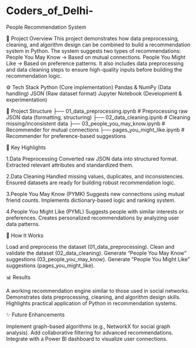 # Coders_of_Delhi-
People Recommendation System

📌 Project Overview
This project demonstrates how data preprocessing, cleaning, and algorithm design can be combined to build a recommendation system in Python. The system suggests two types of recommendations:
People You May Know → Based on mutual connections.
People You Might Like → Based on preference patterns.
It also includes data preprocessing and data cleaning steps to ensure high-quality inputs before building the recommendation logic.

⚙️ Tech Stack
Python (Core implementation)
Pandas & NumPy (Data handling)
JSON (Raw dataset format)
Jupyter Notebook (Development & experimentation)

📂 Project Structure
├── 01_data_preprocessing.ipynb   # Preprocessing raw JSON data (formatting, structuring)
├── 02_data_cleaning.ipynb        # Cleaning missing/inconsistent data
├── 03_people_you_may_know.ipynb  # Recommender for mutual connections
├── pages_you_might_like.ipynb    # Recommender for preference-based suggestions

🔑 Key Highlights

1.Data Preprocessing
Converted raw JSON data into structured format.
Extracted relevant attributes and standardized them.

2.Data Cleaning
Handled missing values, duplicates, and inconsistencies.
Ensured datasets are ready for building robust recommendation logic.

3.People You May Know (PYMK)
Suggests new connections using mutual friend counts.
Implements dictionary-based logic and ranking system.

4.People You Might Like (PYML)
Suggests people with similar interests or preferences.
Creates personalized recommendations by analyzing user data patterns.

🚀 How It Works

Load and preprocess the dataset (01_data_preprocessing).
Clean and validate the dataset (02_data_cleaning).
Generate “People You May Know” suggestions (03_people_you_may_know).
Generate “People You Might Like” suggestions (pages_you_might_like).

📊 Results

A working recommendation engine similar to those used in social networks.
Demonstrates data preprocessing, cleaning, and algorithm design skills.
Highlights practical application of Python in recommendation systems.

✨ Future Enhancements

Implement graph-based algorithms (e.g., NetworkX for social graph analysis).
Add collaborative filtering for advanced recommendations.
Integrate with a Power BI dashboard to visualize user connections.
